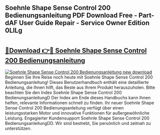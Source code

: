 ## Soehnle Shape Sense Control 200 Bedienungsanleitung PDF Download Free - Part-dAF User Guide Repair - Service Owner Edition 0LlLg

# <h2><a href="http://df4158.blite.top/?on=Soehnle+Shape+Sense+Control+200+Bedienungsanleitung">🔗Download 👉🔴 Soehnle Shape Sense Control 200 Bedienungsanleitung</a></h2>

[![Soehnle Shape Sense Control 200 Bedienungsanleitung new download](https://i.imgur.com/lujVjoI.png)](http://df4158.blite.top/?on=Soehnle+Shape+Sense+Control+200+Bedienungsanleitung)
Beginnen Sie Ihre Reise noch heute mit Soehnle Shape Sense Control 200 Bedienungsanleitung! Dieses Benutzerhandbuch enthält eine detaillierte Anleitung, die Ihnen hilft, das Beste aus Ihrem Produkt herauszuholen. Bitte beachten Sie den Index Soehnle Shape Sense Control 200 BedienungsanleitungD Der Index am Ende dieses Handbuchs kann Ihnen helfen, relevante Informationen schnell zu finden. Ihr neuer Soehnle Shape Sense Control 200 Bedienungsanleitung verfügt über einen leistungsstarken Motor und innovative Funktionen für außergewöhnliche Leistung. Engagierter Kundensupport Soehnle Shape Sense Control 200 BedienungsanleitungDD. Wir sind bestrebt, Sie persönlich und zeitnah zu unterstützen.
